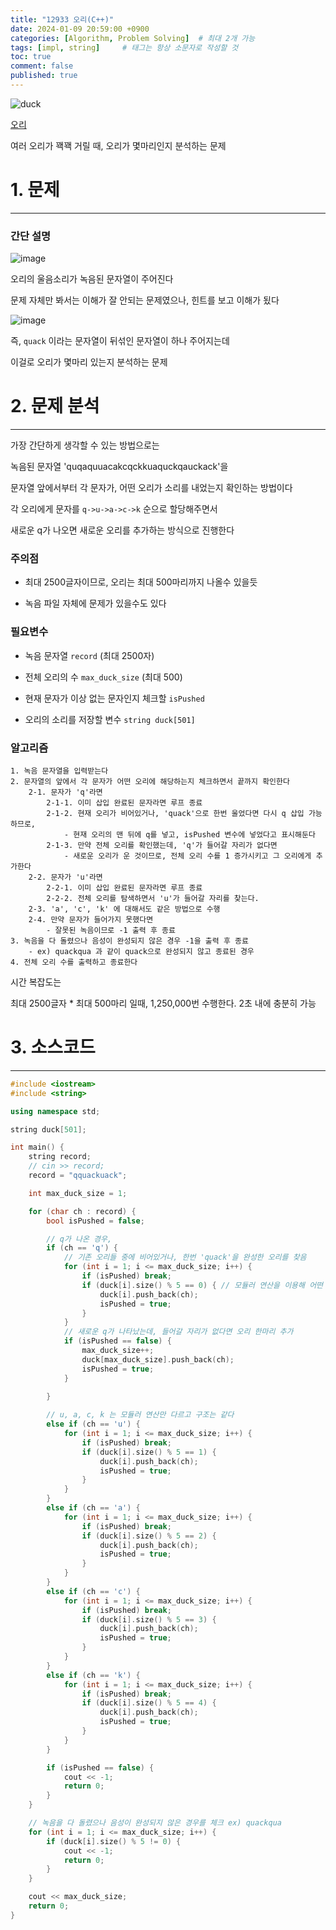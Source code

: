 ```yaml
---
title: "12933 오리(C++)"
date: 2024-01-09 20:59:00 +0900
categories: [Algorithm, Problem Solving]  # 최대 2개 가능
tags: [impl, string]     # 태그는 항상 소문자로 작성할 것
toc: true
comment: false
published: true
---
```


![duck](https://ih1.redbubble.net/image.2781212052.2719/st,small,507x507-pad,600x600,f8f8f8.jpg)

[오리](https://www.acmicpc.net/problem/12933)

여러 오리가 꽥꽥 거릴 때, 오리가 몇마리인지 분석하는 문제


# 1. 문제
---
### 간단 설명

![image](https://github.com/jinhg0214/jinhg0214.github.io/assets/70011316/1a9b3aec-d0d4-492c-b119-75c798fc5d29)

오리의 울음소리가 녹음된 문자열이 주어진다

문제 자체만 봐서는 이해가 잘 안되는 문제였으나, 힌트를 보고 이해가 됬다

![image](https://github.com/jinhg0214/jinhg0214.github.io/assets/70011316/2681214c-6c30-4076-818e-031bdbcee5a4)

즉, `quack` 이라는 문자열이 뒤섞인 문자열이 하나 주어지는데

이걸로 오리가 몇마리 있는지 분석하는 문제


# 2. 문제 분석
---
가장 간단하게 생각할 수 있는 방법으로는

녹음된 문자열 'quqaquuacakcqckkuaquckqauckack'을 

문자열 앞에서부터 각 문자가, 어떤 오리가 소리를 내었는지 확인하는 방법이다

각 오리에게 문자를 `q->u->a->c->k` 순으로 할당해주면서 

새로운 q가 나오면 새로운 오리를 추가하는 방식으로 진행한다

### 주의점
- 최대 2500글자이므로, 오리는 최대 500마리까지 나올수 있을듯

- 녹음 파일 자체에 문제가 있을수도 있다



### 필요변수
- 녹음 문자열 `record` (최대 2500자)

- 전체 오리의 수 `max_duck_size` (최대 500)

- 현재 문자가 이상 없는 문자인지 체크할 `isPushed`

- 오리의 소리를 저장할 변수 `string duck[501]`

### 알고리즘
```
1. 녹음 문자열을 입력받는다
2. 문자열의 앞에서 각 문자가 어떤 오리에 해당하는지 체크하면서 끝까지 확인한다
    2-1. 문자가 'q'라면
        2-1-1. 이미 삽입 완료된 문자라면 루프 종료
        2-1-2. 현재 오리가 비어있거나, 'quack'으로 한번 울었다면 다시 q 삽입 가능하므로,
            - 현재 오리의 맨 뒤에 q를 넣고, isPushed 변수에 넣었다고 표시해둔다
        2-1-3. 만약 전체 오리를 확인했는데, 'q'가 들어갈 자리가 없다면 
            - 새로운 오리가 운 것이므로, 전체 오리 수를 1 증가시키고 그 오리에게 추가한다
    2-2. 문자가 'u'라면
        2-2-1. 이미 삽입 완료된 문자라면 루프 종료
        2-2-2. 전체 오리를 탐색하면서 'u'가 들어갈 자리를 찾는다. 
    2-3. 'a', 'c', 'k' 에 대해서도 같은 방법으로 수행
    2-4. 만약 문자가 들어가지 못했다면 
        - 잘못된 녹음이므로 -1 출력 후 종료
3. 녹음을 다 돌렸으나 음성이 완성되지 않은 경우 -1을 출력 후 종료
    - ex) quackqua 과 같이 quack으로 완성되지 않고 종료된 경우
4. 전체 오리 수를 출력하고 종료한다
```

시간 복잡도는 

최대 2500글자 * 최대 500마리 일때, 1,250,000번 수행한다. 2초 내에 충분히 가능 

# 3. 소스코드
---

```cpp
#include <iostream>
#include <string>

using namespace std;

string duck[501];

int main() {
	string record;
	// cin >> record;
	record = "qquackuack";

	int max_duck_size = 1;

	for (char ch : record) {
		bool isPushed = false;

		// q가 나온 경우, 
		if (ch == 'q') {
            // 기존 오리들 중에 비어있거나, 한번 'quack'을 완성한 오리를 찾음
			for (int i = 1; i <= max_duck_size; i++) {
				if (isPushed) break;
				if (duck[i].size() % 5 == 0) { // 모듈러 연산을 이용해 어떤 문자 차례인지 확인한다
					duck[i].push_back(ch);
					isPushed = true;
				}
			}
			// 새로운 q가 나타났는데, 들어갈 자리가 없다면 오리 한마리 추가
			if (isPushed == false) {
				max_duck_size++;
				duck[max_duck_size].push_back(ch);
				isPushed = true;
			}
			
		}

        // u, a, c, k 는 모듈러 연산만 다르고 구조는 같다
		else if (ch == 'u') {
			for (int i = 1; i <= max_duck_size; i++) {
				if (isPushed) break;
				if (duck[i].size() % 5 == 1) {
					duck[i].push_back(ch);
					isPushed = true;
				}
			}
		}
		else if (ch == 'a') {
			for (int i = 1; i <= max_duck_size; i++) {
				if (isPushed) break;
				if (duck[i].size() % 5 == 2) {
					duck[i].push_back(ch);
					isPushed = true;
				}
			}
		}
		else if (ch == 'c') {
			for (int i = 1; i <= max_duck_size; i++) {
				if (isPushed) break;
				if (duck[i].size() % 5 == 3) {
					duck[i].push_back(ch);
					isPushed = true;
				}
			}
		}
		else if (ch == 'k') {
			for (int i = 1; i <= max_duck_size; i++) {
				if (isPushed) break;
				if (duck[i].size() % 5 == 4) {
					duck[i].push_back(ch);
					isPushed = true;
				}
			}
		}

		if (isPushed == false) {
			cout << -1;
			return 0;
		}
	}

	// 녹음을 다 돌렸으나 음성이 완성되지 않은 경우를 체크 ex) quackqua
	for (int i = 1; i <= max_duck_size; i++) {
		if (duck[i].size() % 5 != 0) {
			cout << -1;
			return 0;
		}
	}

	cout << max_duck_size;
	return 0;
}
```
